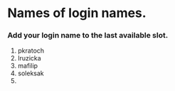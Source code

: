 # Names of login names.

### Add your login name to the last available slot.

1. pkratoch
2. lruzicka
3. mafilip
4. soleksak
5.
